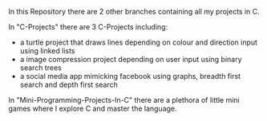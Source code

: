 In this Repository there are 2 other branches containing all my projects in C.

In "C-Projects" there are 3 C-Projects including:
- a turtle project that draws lines depending on colour and direction input using linked lists
- a image compression project depending on user input using binary search trees
- a social media app mimicking facebook using graphs, breadth first search and depth first search

In "Mini-Programming-Projects-In-C" there are a plethora of little mini games where I explore C and master the language.
